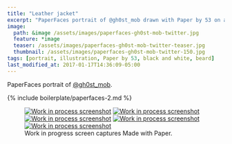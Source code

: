 ```yaml
---
title: "Leather jacket"
excerpt: "PaperFaces portrait of @gh0st_mob drawn with Paper by 53 on an iPad."
image: 
  path: &image /assets/images/paperfaces-gh0st-mob-twitter.jpg 
  feature: *image
  teaser: /assets/images/paperfaces-gh0st-mob-twitter-teaser.jpg
  thumbnail: /assets/images/paperfaces-gh0st-mob-twitter-150.jpg
tags: [portrait, illustration, Paper by 53, black and white, beard]
last_modified_at: 2017-01-17T14:36:09-05:00
---
```


PaperFaces portrait of [@gh0st_mob](https://twitter.com/gh0st_mob).

{% include boilerplate/paperfaces-2.md %}

<figure class="third">
	<a href="/assets/images/paperfaces-gh0st-mob-process-1-lg.jpg"><img src="/assets/images/paperfaces-gh0st-mob-process-1-600.jpg" alt="Work in process screenshot"></a>
	<a href="/assets/images/paperfaces-gh0st-mob-process-2-lg.jpg"><img src="/assets/images/paperfaces-gh0st-mob-process-2-600.jpg" alt="Work in process screenshot"></a>
	<a href="/assets/images/paperfaces-gh0st-mob-process-3-lg.jpg"><img src="/assets/images/paperfaces-gh0st-mob-process-3-600.jpg" alt="Work in process screenshot"></a>
	<a href="/assets/images/paperfaces-gh0st-mob-process-4-lg.jpg"><img src="/assets/images/paperfaces-gh0st-mob-process-4-600.jpg" alt="Work in process screenshot"></a>
	<a href="/assets/images/paperfaces-gh0st-mob-process-5-lg.jpg"><img src="/assets/images/paperfaces-gh0st-mob-process-5-600.jpg" alt="Work in process screenshot"></a>
	<figcaption>Work in progress screen captures Made with Paper.</figcaption>
</figure>
